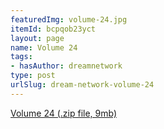 ```yaml
---
featuredImg: volume-24.jpg
itemId: bcpqob23yct
layout: page
name: Volume 24
tags:
- hasAuthor: dreamnetwork
type: post
urlSlug: dream-network-volume-24
---
```

<a href="../files/Volume_24.zip" download>Volume 24 (.zip file, 9mb)</a>